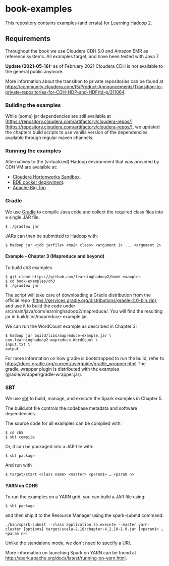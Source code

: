 # book-examples

This repository contains examples (and errata) for [Learning Hadoop 2](http://learninghadoop2.com).

## Requirements

Throughout the book we use Cloudera CDH 5.0 and Amazon EMR as reference systems. All examples target, 
and have been tested with Java 7.

**Update (2021-05-16):** as of February 2021 Cloudera CDH is not available to the general public anymore. 

More information about the transition to private repositories can be found at https://community.cloudera.com/t5/Product-Announcements/Transition-to-private-repositories-for-CDH-HDP-and-HDF/td-p/311064.

### Building the examples
While (some) jar dependencies are still available at [https://repository.cloudera.com/artifactory/cloudera-repos/](https://repository.cloudera.com/artifactory/cloudera-repos/), we updated the chapters build scripts to use vanilla version of the dependencies available through regular maven channels.

### Running the examples

Alternatives to the (virtualized) Hadoop environment that was provided by CDH VM are avaialble at:
 * [Cloudera Hortonworks Sandbox](https://www.cloudera.com/downloads/hortonworks-sandbox.html).
 * [BDE docker deployment](https://github.com/big-data-europe/docker-hadoop).
 * [Apache Big Top](https://bigtop.apache.org/)

### Gradle
We use [Gradle](https://gradle.org) to compile Java code and collect the required class files into a single JAR file.

```{bash}
$ ./gradlew jar
```

JARs can then be submitted to Hadoop with:

```{bash}
$ hadoop jar <job jarfile> <main class> <argument 1> ... <argument 2>
```

#### Example - Chapter 3 (Mapreduce and beyond)

To build ch3 examples 
```{bash}
$ git clone https://github.com/learninghadoop2/book-examples
$ cd book-examples/ch3
$ ./gradlew jar
```

The script will  take care of downloading a Gradle distribution from
the official repo
(https://services.gradle.org/distributions/gradle-2.0-bin.zip),
and use it to build the code under
src/main/java/com/learninghadoop2/mapreduce/. You will find the
resulting jar in build/libs/mapreduce-example.jar.

We can run the WordCount example as described in Chapter 3:
```{bash}
$ hadoop jar build/libs/mapreduce-example.jar \
com.learninghadoop2.mapreduce.WordCount \
input.txt \
output
```


For more information on how gradle is bootstrapped to run the build,
refer to https://docs.gradle.org/current/userguide/gradle_wrapper.html
The gradle_wrapper plugin is distributed with the examples 
(gradle/wrapper/gradle-wrapper.jar).


### SBT

We use [sbt](www.scala-sbt.org) to build, manage, and execute the Spark examples in Chapter 5.

The build.sbt file controls the codebase metadata and software dependencies.

The source code for all examples can be compiled with:
```{bash}
$ cd ch5
$ sbt compile
```

Or, it can be packaged into a JAR file with:
```{bash}
$ sbt package
```

And run with

```{bash}
$ target/start <class name> <master> <param1> … <param n>
```


#### YARN on CDH5

To run the examples on a YARN grid, you can build a JAR file using:
```{bash}
$ sbt package
```

and then ship it to the Resource Manager using the spark-submit command:

```{bash}
./bin/spark-submit --class application.to.execute --master yarn-cluster [options] target/scala-2.10/chapter-4_2.10-1.0.jar [<param1> … <param n>]
```
Unlike the standalone mode, we don't need to specify a <master> URI. 

More information on launching Spark on YARN can be found at http://spark.apache.org/docs/latest/running-on-yarn.html.
